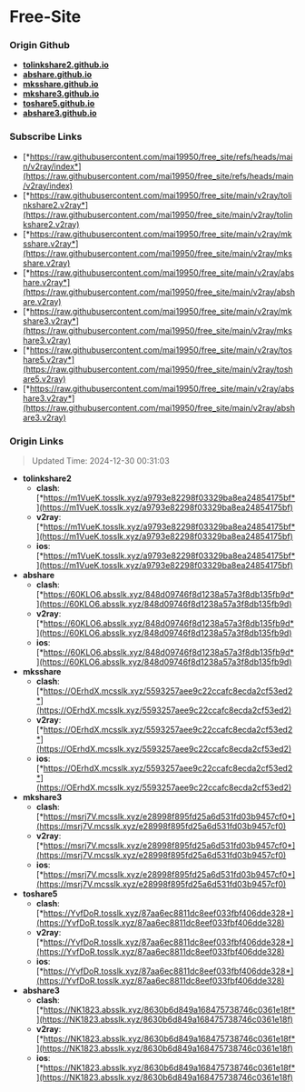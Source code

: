 # Free-Site

### Origin Github

- [**tolinkshare2.github.io**](https://github.com/tolinkshare2/tolinkshare2.github.io)
- [**abshare.github.io**](https://github.com/abshare/abshare.github.io)
- [**mksshare.github.io**](https://github.com/mksshare/mksshare.github.io)
- [**mkshare3.github.io**](https://github.com/mkshare3/mkshare3.github.io)
- [**toshare5.github.io**](https://github.com/toshare5/toshare5.github.io)
- [**abshare3.github.io**](https://github.com/abshare3/abshare3.github.io)

### Subscribe Links

- [*https://raw.githubusercontent.com/mai19950/free_site/refs/heads/main/v2ray/index*](https://raw.githubusercontent.com/mai19950/free_site/refs/heads/main/v2ray/index)
- [*https://raw.githubusercontent.com/mai19950/free_site/main/v2ray/tolinkshare2.v2ray*](https://raw.githubusercontent.com/mai19950/free_site/main/v2ray/tolinkshare2.v2ray)
- [*https://raw.githubusercontent.com/mai19950/free_site/main/v2ray/mksshare.v2ray*](https://raw.githubusercontent.com/mai19950/free_site/main/v2ray/mksshare.v2ray)
- [*https://raw.githubusercontent.com/mai19950/free_site/main/v2ray/abshare.v2ray*](https://raw.githubusercontent.com/mai19950/free_site/main/v2ray/abshare.v2ray)
- [*https://raw.githubusercontent.com/mai19950/free_site/main/v2ray/mkshare3.v2ray*](https://raw.githubusercontent.com/mai19950/free_site/main/v2ray/mkshare3.v2ray)
- [*https://raw.githubusercontent.com/mai19950/free_site/main/v2ray/toshare5.v2ray*](https://raw.githubusercontent.com/mai19950/free_site/main/v2ray/toshare5.v2ray)
- [*https://raw.githubusercontent.com/mai19950/free_site/main/v2ray/abshare3.v2ray*](https://raw.githubusercontent.com/mai19950/free_site/main/v2ray/abshare3.v2ray)

### Origin Links

> Updated Time: 2024-12-30 00:31:03

- **tolinkshare2**
  - **clash**: [*https://m1VueK.tosslk.xyz/a9793e82298f03329ba8ea24854175bf*](https://m1VueK.tosslk.xyz/a9793e82298f03329ba8ea24854175bf)
  - **v2ray**: [*https://m1VueK.tosslk.xyz/a9793e82298f03329ba8ea24854175bf*](https://m1VueK.tosslk.xyz/a9793e82298f03329ba8ea24854175bf)
  - **ios**: [*https://m1VueK.tosslk.xyz/a9793e82298f03329ba8ea24854175bf*](https://m1VueK.tosslk.xyz/a9793e82298f03329ba8ea24854175bf)
- **abshare**
  - **clash**: [*https://60KLO6.absslk.xyz/848d09746f8d1238a57a3f8db135fb9d*](https://60KLO6.absslk.xyz/848d09746f8d1238a57a3f8db135fb9d)
  - **v2ray**: [*https://60KLO6.absslk.xyz/848d09746f8d1238a57a3f8db135fb9d*](https://60KLO6.absslk.xyz/848d09746f8d1238a57a3f8db135fb9d)
  - **ios**: [*https://60KLO6.absslk.xyz/848d09746f8d1238a57a3f8db135fb9d*](https://60KLO6.absslk.xyz/848d09746f8d1238a57a3f8db135fb9d)
- **mksshare**
  - **clash**: [*https://OErhdX.mcsslk.xyz/5593257aee9c22ccafc8ecda2cf53ed2*](https://OErhdX.mcsslk.xyz/5593257aee9c22ccafc8ecda2cf53ed2)
  - **v2ray**: [*https://OErhdX.mcsslk.xyz/5593257aee9c22ccafc8ecda2cf53ed2*](https://OErhdX.mcsslk.xyz/5593257aee9c22ccafc8ecda2cf53ed2)
  - **ios**: [*https://OErhdX.mcsslk.xyz/5593257aee9c22ccafc8ecda2cf53ed2*](https://OErhdX.mcsslk.xyz/5593257aee9c22ccafc8ecda2cf53ed2)
- **mkshare3**
  - **clash**: [*https://msrj7V.mcsslk.xyz/e28998f895fd25a6d531fd03b9457cf0*](https://msrj7V.mcsslk.xyz/e28998f895fd25a6d531fd03b9457cf0)
  - **v2ray**: [*https://msrj7V.mcsslk.xyz/e28998f895fd25a6d531fd03b9457cf0*](https://msrj7V.mcsslk.xyz/e28998f895fd25a6d531fd03b9457cf0)
  - **ios**: [*https://msrj7V.mcsslk.xyz/e28998f895fd25a6d531fd03b9457cf0*](https://msrj7V.mcsslk.xyz/e28998f895fd25a6d531fd03b9457cf0)
- **toshare5**
  - **clash**: [*https://YvfDoR.tosslk.xyz/87aa6ec8811dc8eef033fbf406dde328*](https://YvfDoR.tosslk.xyz/87aa6ec8811dc8eef033fbf406dde328)
  - **v2ray**: [*https://YvfDoR.tosslk.xyz/87aa6ec8811dc8eef033fbf406dde328*](https://YvfDoR.tosslk.xyz/87aa6ec8811dc8eef033fbf406dde328)
  - **ios**: [*https://YvfDoR.tosslk.xyz/87aa6ec8811dc8eef033fbf406dde328*](https://YvfDoR.tosslk.xyz/87aa6ec8811dc8eef033fbf406dde328)
- **abshare3**
  - **clash**: [*https://NK1823.absslk.xyz/8630b6d849a168475738746c0361e18f*](https://NK1823.absslk.xyz/8630b6d849a168475738746c0361e18f)
  - **v2ray**: [*https://NK1823.absslk.xyz/8630b6d849a168475738746c0361e18f*](https://NK1823.absslk.xyz/8630b6d849a168475738746c0361e18f)
  - **ios**: [*https://NK1823.absslk.xyz/8630b6d849a168475738746c0361e18f*](https://NK1823.absslk.xyz/8630b6d849a168475738746c0361e18f)
